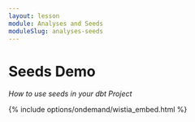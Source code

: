 ```yaml
---
layout: lesson
module: Analyses and Seeds
moduleSlug: analyses-seeds
---
```


# Seeds Demo
_How to use seeds in your dbt Project_

{% include options/ondemand/wistia_embed.html %}